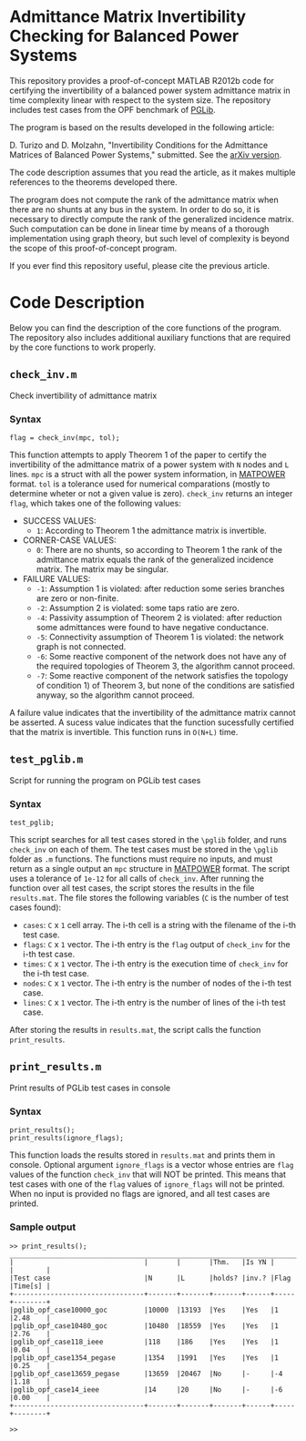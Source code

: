 # Admittance Matrix Invertibility Checking for Balanced Power Systems
This repository provides a proof-of-concept MATLAB R2012b code for certifying the invertibility of a balanced power system admittance matrix in time complexity linear with respect to the system size. The repository includes test cases from the OPF benchmark of [PGLib](https://github.com/power-grid-lib/pglib-opf).

The program is based on the results developed in the following article:

D. Turizo and D. Molzahn, "Invertibility Conditions for the Admittance Matrices of Balanced Power Systems," submitted. See the [arXiv version](https://arxiv.org/abs/2012.04087).

The code description assumes that you read the article, as it makes multiple references to the theorems developed there.

The program does not compute the rank of the admittance matrix when there are no shunts at any bus in the system. In order to do so, it is necessary to directly compute the rank of the generalized incidence matrix. Such computation can be done in linear time by means of a thorough implementation using graph theory, but such level of complexity is beyond the scope of this proof-of-concept program. 

If you ever find this repository useful, please cite the previous article.


# Code Description
Below you can find the description of the core functions of the program. The repository also includes additional auxiliary functions that are required by the core functions to work properly.

## `check_inv.m`
Check invertibility of admittance matrix

### Syntax

    flag = check_inv(mpc, tol);
    
This function attempts to apply Theorem 1 of the paper to certify the invertibility of the admittance matrix of a power system with `N` nodes and `L` lines. `mpc` is a struct with all the power system information, in [MATPOWER](https://github.com/MATPOWER/matpower) format. `tol` is a tolerance used for numerical comparations (mostly to determine wheter or not a given value is zero). `check_inv` returns an integer `flag`, which takes one of the following values:

* SUCCESS VALUES:
  * `1`: According to Theorem 1 the admittance matrix is invertible.
* CORNER-CASE VALUES:
  * `0`: There are no shunts, so according to Theorem 1 the rank of the admittance matrix equals the rank of the generalized incidence matrix. The matrix may be singular.
* FAILURE VALUES:
  * `-1`: Assumption 1 is violated: after reduction some series branches are zero or non-finite.
  * `-2`: Assumption 2 is violated: some taps ratio are zero.
  * `-4`: Passivity assumption of Theorem 2 is violated: after reduction some admittances were found to have negative conductance.
  * `-5`: Connectivity assumption of Theorem 1 is violated: the network graph is not connected.
  * `-6`: Some reactive component of the network does not have any of the required topologies of Theorem 3, the algorithm cannot proceed.
  * `-7`: Some reactive component of the network satisfies the topology of condition 1) of Theorem 3, but none of the conditions are satisfied anyway, so the algorithm cannot proceed.

A failure value indicates that the invertibility of the admittance matrix cannot be asserted. A sucess value indicates that the function sucessfully certified that the matrix is invertible. This function runs in `O(N+L)` time.


## `test_pglib.m`
Script for running the program on PGLib test cases

### Syntax

    test_pglib;
    
This script searches for all test cases stored in the `\pglib` folder, and runs `check_inv` on each of them. The test cases must be stored in the `\pglib` folder as `.m` functions. The functions must require no inputs, and must return as a single output an `mpc` structure in [MATPOWER](https://github.com/MATPOWER/matpower) format. The script uses a tolerance of `1e-12` for all calls of `check_inv`. After running the function over all test cases, the script stores the results in the file `results.mat`. The file stores the following variables (`C` is the number of test cases found):

* `cases`: `C` x `1` cell array. The i-th cell is a string with the filename of the i-th test case.
* `flags`: `C` x `1` vector. The i-th entry is the `flag` output of `check_inv` for the i-th test case.
* `times`: `C` x `1` vector. The i-th entry is the execution time of `check_inv` for the i-th test case.
* `nodes`: `C` x `1` vector. The i-th entry is the number of nodes of the i-th test case.
* `lines`: `C` x `1` vector. The i-th entry is the number of lines of the i-th test case.

After storing the results in `results.mat`, the script calls the function `print_results`.


## `print_results.m`
Print results of PGLib test cases in  console

### Syntax

    print_results();
    print_results(ignore_flags);
    
This function loads the results stored in `results.mat` and prints them in console. Optional argument `ignore_flags` is a vector whose entries are `flag` values of the function `check_inv` that will NOT be printed. This means that test cases with one of the `flag` values of `ignore_flags` will not be printed. When no input is provided no flags are ignored, and all test cases are printed.


### Sample output

    >> print_results();
    ________________________________________________________________________________
    |                                |       |       |Thm.   |Is YN |     |        |
    |Test case                       |N      |L      |holds? |inv.? |Flag |Time[s] |
    +--------------------------------+-------+-------+-------+------+-----+--------+
    |pglib_opf_case10000_goc         |10000  |13193  |Yes    |Yes   |1    |2.48    |
    |pglib_opf_case10480_goc         |10480  |18559  |Yes    |Yes   |1    |2.76    |
    |pglib_opf_case118_ieee          |118    |186    |Yes    |Yes   |1    |0.04    |
    |pglib_opf_case1354_pegase       |1354   |1991   |Yes    |Yes   |1    |0.25    |
    |pglib_opf_case13659_pegase      |13659  |20467  |No     |-     |-4   |1.18    |
    |pglib_opf_case14_ieee           |14     |20     |No     |-     |-6   |0.00    |
    +--------------------------------+-------+-------+-------+------+-----+--------+
    
    >>





